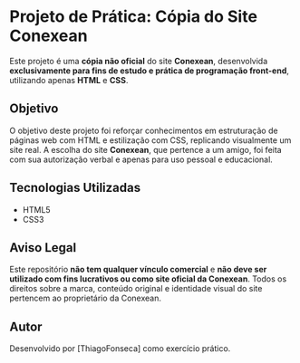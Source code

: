 # Projeto de Prática: Cópia do Site Conexean

Este projeto é uma **cópia não oficial** do site **Conexean**, desenvolvida **exclusivamente para fins de estudo e prática de programação front-end**, utilizando apenas **HTML** e **CSS**.

## Objetivo

O objetivo deste projeto foi reforçar conhecimentos em estruturação de páginas web com HTML e estilização com CSS, replicando visualmente um site real. A escolha do site **Conexean**, que pertence a um amigo, foi feita com sua autorização verbal e apenas para uso pessoal e educacional.

## Tecnologias Utilizadas

- HTML5
- CSS3

## Aviso Legal

Este repositório **não tem qualquer vínculo comercial** e **não deve ser utilizado com fins lucrativos ou como site oficial da Conexean**. Todos os direitos sobre a marca, conteúdo original e identidade visual do site pertencem ao proprietário da Conexean.


## Autor

Desenvolvido por [ThiagoFonseca] como exercício prático.
